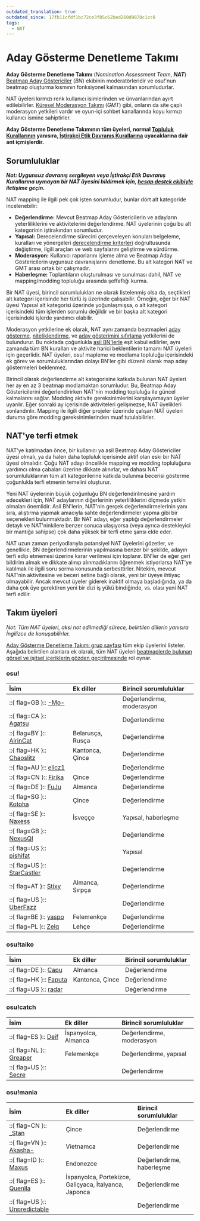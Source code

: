 ```yaml
---
outdated_translation: true
outdated_since: 17fb11cfdf1bc72ce3f85c62bed260d9870c1cc8
tags:
  - NAT
---
```


# Aday Gösterme Denetleme Takımı

**Aday Gösterme Denetleme Takımı** (*Nomination Assessment Team*, ***NAT***) [Beatmap Aday Göstericiler](/wiki/People/The_Team/Beatmap_Nominators) (*BN*) ekibinin moderatörleridir ve osu!'nun beatmap oluşturma kısmının fonksiyonel kalmasından sorumludurlar.

NAT üyeleri kırmızı renk kullanıcı isimlerinden ve ünvanlarından ayırt edilebilirler. [Küresel Moderasyon Takımı](/wiki/People/The_Team/Global_Moderation_Team) (*GMT*) gibi, onların da site çaplı moderasyon yetkileri vardır ve oyun-içi sohbet kanallarında koyu kırmızı kullanıcı ismine sahiptirler.

**Aday Gösterme Denetleme Takımının tüm üyeleri, normal [Topluluk Kurallarının](/wiki/Rules) yanısıra, [İştirakçi Etik Davranış Kurallarına](/wiki/Contributor_Code_of_Conduct) uyacaklarına dair ant içmişlerdir.**

## Sorumluluklar

***Not: Uygunsuz davranış sergileyen veya İştirakçi Etik Davranış Kurallarına uymayan bir NAT üyesini bildirmek için, [hesap destek ekibiyle](/wiki/People/The_Team/Account_support_team#support@ppy.sh) iletişime geçin.***

NAT mapping ile ilgili pek çok işten sorumludur, bunlar dört alt kategoride incelenebilir:

- **Değerlendirme:** Mevcut Beatmap Aday Göstericilerin ve adayların yeterliliklerini ve aktivitelerini değerlendirme. NAT üyelerinin çoğu bu alt kategorinin iştirakından sorumludur.
- **Yapısal:** Derecelendirme sürecini çerçeveleyen konuları belgeleme, kuralları ve yönergeleri [derecelendirme kriterleri](/wiki/Ranking_Criteria) doğrultusunda değiştirme, ilgili araçları ve web sayfalarını geliştirme ve sürdürme.
- **Moderasyon:** Kullanıcı raporlarını işleme alma ve Beatmap Aday Göstericilerin uygunsuz davranışlarını denetleme. Bu alt kategori NAT ve GMT arası ortak bir çalışmadır.
- **Haberleşme:** Toplantıların oluşturulması ve sunulması dahil, NAT ve mapping/modding topluluğu arasında şeffaflığı kurma.

Bir NAT üyesi, birincil sorumlulukları ne olarak listelenmiş olsa da, seçtikleri alt kategori içerisinde her türlü iş üzerinde çalışabilir. Örneğin, eğer bir NAT üyesi Yapısal alt kategorisi üzerinde yoğunlaşmışsa, o alt kategori içerisindeki tüm işlerden sorumlu değildir ve bir başka alt kategori içerisindeki işlerde yardımcı olabilir.

Moderasyon yetkilerine ek olarak, NAT aynı zamanda beatmapleri [aday gösterme](/wiki/Beatmap_ranking_procedure#nominations), [niteliklendirme](/wiki/Beatmap_ranking_procedure#qualification), ve [aday gösterimini sıfırlama](/wiki/Beatmap_ranking_procedure#nomination-resets) yetkilerini de bulundurur. Bu noktada çoğunlukla [asil BN'lerle](/wiki/People/The_Team/Beatmap_Nominators#asil-beatmap-aday-göstericiler) eşit kabul edilirler, aynı zamanda tüm BN kuralları ve aktivite harici beklentilerin tamamı NAT üyeleri için geçerlidir. NAT üyeleri, osu! mapleme ve modlama topluluğu içerisindeki ek görev ve sorumluluklarından dolayı BN'ler gibi düzenli olarak map aday göstermeleri beklenmez.

Birincil olarak değerlendirme alt kategorisine katkıda bulunan NAT üyeleri her ay en az 3 beatmap modlamaktan sorumludur. Bu, Beatmap Aday Göstericilerini değerlendirirken NAT'nin modding topluluğu ile güncel kalmalarını sağlar. Modding aktivite gereksinimlerini karşılayamayan üyeler uyarılır. Eğer sonraki ay içerisinde aktiviteleri gelişmezse, NAT üyelikleri sonlandırılır. Mapping ile ilgili diğer projeler üzerinde çalışan NAT üyeleri duruma göre modding gereksinimlerinden muaf tutulabilirler.

## NAT'ye terfi etmek

NAT'ye katılmadan önce, bir kullanıcı ya asil Beatmap Aday Göstericiler üyesi olmalı, ya da halen daha topluluk içerisinde aktif olan eski bir NAT üyesi olmalıdır. Çoğu NAT adayı öncelikle mapping ve modding topluluğuna yardımcı olma çabaları üzerine dikkate alınırlar, ve dahası NAT sorumluluklarının tüm alt kategorilerine katkıda bulunma becerisi gösterme çoğunlukla terfi etmenin temelini oluşturur.

Yeni NAT üyelerinin büyük çoğunluğu BN değerlendirilmesine yardım edecekleri için, NAT adaylarının diğerlerinin yeterliliklerini ölçmede yetkin olmaları önemlidir. Asil BN'lerin, NAT'nin gerçek değerlendirmelerinin yanı sıra, alıştırma yapmak amacıyla sahte değerlendirmeler yapma gibi bir seçenekleri bulunmaktadır. Bir NAT adayı, eğer yaptığı değerlendirmeler detaylı ve NAT'ninkilere benzer sonuca ulaşıyorsa (veya ayrıca destekleyici bir mantığa sahipse) çok daha yüksek bir terfi etme şansı elde eder.

NAT uzun zaman periyodlarıyla potansiyel NAT üyelerini gözetler, ve genellikle, BN değerlendirmelerinin yapılmasına benzer bir şekilde, adayın terfi edip etmemesi üzerine karar verilmesi için toplanır. BN'ler de eğer geri bildirim almak ve dikkate alınıp alınmadıklarını öğrenmek istiyorlarsa NAT'ye katılmak ile ilgili soru sorma konusunda serbesttirler. Nitekim, mevcut NAT'nin aktivitesine ve beceri setine bağlı olarak, yeni bir üyeye ihtiyaç olmayabilir. Ancak mevcut üyeler giderek inaktif olmaya başladığında, ya da daha çok üye gerektiren yeni bir dizi iş yükü bindiğinde, vs. olası yeni NAT terfi edilir.

## Takım üyeleri

*Not: Tüm NAT üyeleri, aksi not edilmediği sürece, belirtilen dillerin yanısıra İngilizce de konuşabilirler.*

[Aday Gösterme Denetleme Takımı grup sayfası](https://osu.ppy.sh/groups/7) tüm ekip üyelerini listeler. Aşağıda belirtilen alanlara ek olarak, tüm NAT üyeleri [beatmaplerde bulunan görsel ve işitsel içeriklerin gözden geçirilmesinde](/wiki/Rules/Visual_Content_Considerations#resminizin-değerlendirilmesi) rol oynar.

### osu!

| İsim | Ek diller | Birincil sorumluluklar |
| :-- | :-- | :-- |
| ::{ flag=GB }:: [-Mo-](https://osu.ppy.sh/users/2202163) |  | Değerlendirme, moderasyon |
| ::{ flag=CA }:: [Agatsu](https://osu.ppy.sh/users/5579871) |  | Değerlendirme |
| ::{ flag=BY }:: [AirinCat](https://osu.ppy.sh/users/11119539) | Belarusça, Rusça | Değerlendirme |
| ::{ flag=HK }:: [Chaoslitz](https://osu.ppy.sh/users/3621552) | Kantonca, Çince | Değerlendirme |
| ::{ flag=AU }:: [elicz1](https://osu.ppy.sh/users/8039342) |  | Değerlendirme |
| ::{ flag=CN }:: [Firika](https://osu.ppy.sh/users/9590557) | Çince | Değerlendirme |
| ::{ flag=DE }:: [FuJu](https://osu.ppy.sh/users/10773882) | Almanca | Değerlendirme |
| ::{ flag=SG }:: [Kotoha](https://osu.ppy.sh/users/7823498) | Çince | Değerlendirme |
| ::{ flag=SE }:: [Naxess](https://osu.ppy.sh/users/8129817) | İsveççe | Yapısal, haberleşme |
| ::{ flag=GB }:: [NexusQI](https://osu.ppy.sh/users/13822800) |  | Değerlendirme |
| ::{ flag=US }:: [pishifat](https://osu.ppy.sh/users/3178418) |  | Yapısal |
| ::{ flag=US }:: [StarCastler](https://osu.ppy.sh/users/12402453) |  | Değerlendirme |
| ::{ flag=AT }:: [Stixy](https://osu.ppy.sh/users/9000308) | Almanca, Sırpça | Değerlendirme |
| ::{ flag=US }:: [UberFazz](https://osu.ppy.sh/users/8646059) |  | Değerlendirme |
| ::{ flag=BE }:: [yaspo](https://osu.ppy.sh/users/4945926) | Felemenkçe | Değerlendirme |
| ::{ flag=PL }:: [Zelq](https://osu.ppy.sh/users/8953955) | Lehçe | Değerlendirme |

### osu!taiko

| İsim | Ek diller | Birincil sorumluluklar |
| :-- | :-- | :-- |
| ::{ flag=DE }:: [Capu](https://osu.ppy.sh/users/2474015) | Almanca | Değerlendirme |
| ::{ flag=HK }:: [Faputa](https://osu.ppy.sh/users/845733) | Kantonca, Çince | Değerlendirme |
| ::{ flag=US }:: [radar](https://osu.ppy.sh/users/7131099) |  | Değerlendirme |

### osu!catch

| İsim | Ek diller | Birincil sorumluluklar |
| :-- | :-- | :-- |
| ::{ flag=ES }:: [Deif](https://osu.ppy.sh/users/318565) | İspanyolca, Almanca | Değerlendirme, moderasyon |
| ::{ flag=NL }:: [Greaper](https://osu.ppy.sh/users/2369776) | Felemenkçe | Değerlendirme, yapısal |
| ::{ flag=US }:: [Secre](https://osu.ppy.sh/users/2306637) | | Değerlendirme |

### osu!mania

| İsim | Ek diller | Birincil sorumluluklar |
| :-- | :-- | :-- |
| ::{ flag=CN }:: [\_Stan](https://osu.ppy.sh/users/1653229) | Çince | Değerlendirme |
| ::{ flag=VN }:: [Akasha-](https://osu.ppy.sh/users/2596306) | Vietnamca | Değerlendirme |
| ::{ flag=ID }:: [Maxus](https://osu.ppy.sh/users/4335785) | Endonezce | Değerlendirme, haberleşme |
| ::{ flag=ES }:: [Quenlla](https://osu.ppy.sh/users/4725379) | İspanyolca, Portekizce, Galiçyaca, İtalyanca, Japonca | Değerlendirme |
| ::{ flag=US }:: [Unpredictable](https://osu.ppy.sh/users/7560872) |  | Değerlendirme |
